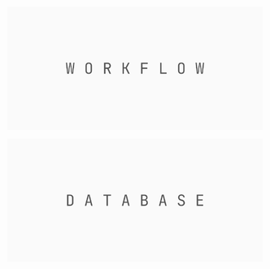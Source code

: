 [![](/Workflow.png)](https://github.com/2uj1m28ohz/workflow)

[![](/Database.png)](https://github.com/2uj1m28ohz/database)